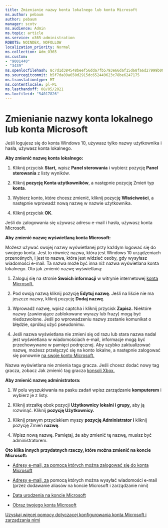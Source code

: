 ```yaml
---
title: Zmienianie nazwy konta lokalnego lub konta Microsoft
ms.author: pebaum
author: pebaum
manager: scotv
ms.audience: Admin
ms.topic: article
ms.service: o365-administration
ROBOTS: NOINDEX, NOFOLLOW
localization_priority: Normal
ms.collection: Adm_O365
ms.custom:
- "9001440"
- "3439"
ms.openlocfilehash: 8c7d1d384548beef56dda7fb5793e66daf15d68fa6d27999b09a6321579dfff6
ms.sourcegitcommit: b5f7da89a650d2915dc652449623c78be6247175
ms.translationtype: MT
ms.contentlocale: pl-PL
ms.lasthandoff: 08/05/2021
ms.locfileid: "54017826"
---
```

# <a name="change-the-name-of-a-local-account-or-a-microsoft-account"></a>Zmienianie nazwy konta lokalnego lub konta Microsoft

Jeśli logujesz się do konta Windows 10, używasz tylko nazwy użytkownika i hasła, używasz konta lokalnego. 

**Aby zmienić nazwę konta lokalnego:**

1. Kliknij przycisk **Start,** wpisz **Panel sterowania** i wybierz pozycję **Panel sterowania** z listy wyników.

2. Kliknij **pozycję Konta użytkowników**, a następnie pozycję Zmień typ **konta**.

3. Wybierz konto, które chcesz zmienić, kliknij pozycję **Właściwości**, a następnie wprowadź nową nazwę w nazwie użytkownika.

4. Kliknij przycisk **OK**.

Jeśli do zalogowania się używasz adresu e-mail i hasła, używasz konta Microsoft.

**Aby zmienić nazwę wyświetlaną konta Microsoft:**

Możesz używać swojej nazwy wyświetlanej przy każdym logować się do swojego konta. Jest to również nazwa, która jest Windows 10 urządzeniach przenośnych, i jest to nazwa, która jest widzieć osoby, gdy wysyłasz wiadomości e-mail. Ta nazwa może być inna niż nazwa wyświetlana konta lokalnego. Oto jak zmienić nazwę wyświetlaną:

1. Zaloguj się na stronie **Swoich informacji** w witrynie internetowej [konta Microsoft.](https://account.microsoft.com/)

2. Pod swoją nazwą kliknij pozycję **Edytuj nazwę**. Jeśli na liście nie ma jeszcze nazwy, kliknij pozycję **Dodaj nazwę**. 

3. Wprowadź nazwę, wpisz captcha i kliknij przycisk **Zapisz.** Niektóre nazwy (zawierające zablokowane wyrazy lub frazy) mogą być niedozwolone. Jeśli po wprowadzeniu nazwy zostanie komunikat o błędzie, spróbuj użyć pseudonimu.

4. Jeśli nazwa wyświetlana nie zmieni się od razu lub stara nazwa nadal jest wyświetlana w wiadomościach e-mail, informacje mogą być przechowywane w pamięci podręcznej. Aby szybko zaktualizować nazwę, możesz przełączyć się na konto lokalne, a następnie zalogować się ponownie [na swoje konto Microsoft.](https://account.microsoft.com/)

Nazwa wyświetlana nie zmienia tagu gracza. Jeśli chcesz dodać nowy tag gracza, zobacz Jak zmienić tag gracza [konsoli Xbox.](https://support.xbox.com/id-ID/account-management/change-xbox-live-gamertag)

**Aby zmienić nazwę administratora:**

1. W polu wyszukiwania na pasku zadań wpisz zarządzanie **komputerem** i wybierz je z listy.

2. Kliknij strzałkę obok pozycji **Użytkownicy lokalni i grupy,** aby ją rozwinąć. Kliknij **pozycję Użytkownicy.**

3. Kliknij prawym przyciskiem myszy **pozycję Administrator i** kliknij pozycję Zmień **nazwę**.

4. Wpisz nową nazwę. Pamiętaj, że aby zmienić tę nazwę, musisz być administratorem.

**Oto kilka innych przydatnych rzeczy, które można zmienić na koncie Microsoft:**

- [Adresy e-mail, za pomocą których można zalogować się do konta Microsoft](https://support.microsoft.com/help/4026162)

- [Adresy e-mail, za](https://support.microsoft.com/help/12407) pomocą których można wysyłać wiadomości e-mail (przez dodawanie aliasów na koncie Microsoft i zarządzanie nimi)

- [Data urodzenia na koncie Microsoft](https://support.microsoft.com/help/12411)

- [Obraz twojego konta Microsoft](https://support.microsoft.com/help/4026790)

[Uzyskaj więcej pomocy dotyczącej konfigurowania konta Microsoft i zarządzania nimi](https://support.microsoft.com/hub/4294457/microsoft-account-help#manage-account)